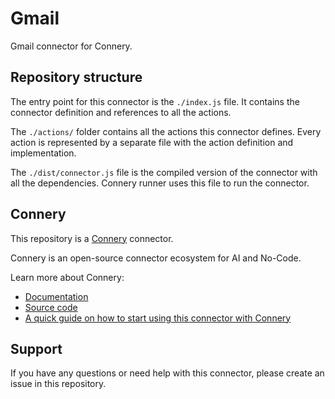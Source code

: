 # Gmail

Gmail connector for Connery.

## Repository structure

The entry point for this connector is the `./index.js` file.
It contains the connector definition and references to all the actions.

The `./actions/` folder contains all the actions this connector defines.
Every action is represented by a separate file with the action definition and implementation.

The `./dist/connector.js` file is the compiled version of the connector with all the dependencies.
Connery runner uses this file to run the connector.

## Connery

This repository is a [Connery](https://connery.io) connector.

Connery is an open-source connector ecosystem for AI and No-Code.

Learn more about Connery:

- [Documentation](https://docs.connery.io)
- [Source code](https://github.com/connery-io/connery)
- [A quick guide on how to start using this connector with Connery](https://docs.connery.io/docs/quick-start)

## Support

If you have any questions or need help with this connector, please create an issue in this repository.
